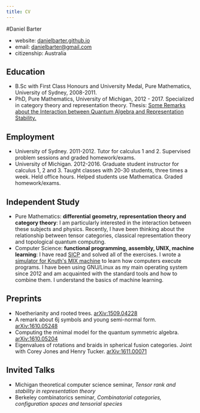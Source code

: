 ```yaml
---
title: CV
---
```


#Daniel Barter

- website: [danielbarter.github.io](http://danielbarter.github.io/)
- email: <danielbarter@gmail.com>
- citizenship: Australia


## Education
- B.Sc with First Class Honours and University Medal, Pure Mathematics, University of Sydney, 2008-2011.
- PhD, Pure Mathematics, University of Michigan, 2012 - 2017. Specialized in category theory and representation theory. Thesis: [Some Remarks about the Interaction between Quantum Algebra and Representation Stability.](http://danielbarter.github.io/thesis.pdf)

## Employment
- University of Sydney. 2011-2012. Tutor for calculus 1 and 2. Supervised problem sessions and graded homework/exams.
- University of Michigan. 2012-2016. Graduate student instructor for calculus 1, 2 and 3. Taught classes with 20-30 students, three times a week. Held office hours. Helped students use Mathematica. Graded homework/exams.

## Independent Study 
- Pure Mathematics: **differential geometry, representation theory and category theory**: I am particularly interested in the interaction between these subjects and physics. Recently, I have been thinking about the relationship between tensor categories, classical representation theory and topological quantum computing.
- Computer Science: **functional programming, assembly, UNIX, machine learning**: I have read [SICP](https://mitpress.mit.edu/sicp/) and solved all of the exercises. I wrote a [simulator for Knuth\'s MIX machine](http://danielbarter.github.io/mix.html) to learn how computers execute programs. I have been using GNU/Linux as my main operating system since 2012 and am acquainted with the standard tools and how to combine them. I understand the basics of machine learning.


## Preprints
- Noetherianity and rooted trees. [arXiv:1509.04228](http://arxiv.org/abs/1509.04228)
- A remark about 6j symbols and young semi-normal form. [arXiv:1610.05248](https://arxiv.org/abs/1610.05248)
- Computing the minimal model for the quantum symmetric algebra. [arXiv:1610.05204](https://arxiv.org/abs/1610.05204)
- Eigenvalues of rotations and braids in spherical fusion categories. Joint with Corey Jones and Henry Tucker. [arXiv:1611.00071](https://arxiv.org/abs/1611.00071)

## Invited Talks
- Michigan theoretical computer science seminar, *Tensor rank and stability in representation theory*
- Berkeley combinatorics seminar, *Combinatorial categories, configuration spaces and tensorial species*


